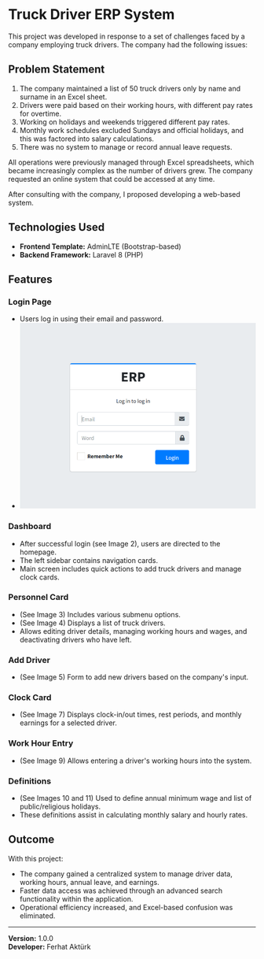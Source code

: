 
# Truck Driver ERP System

This project was developed in response to a set of challenges faced by a company employing truck drivers. The company had the following issues:

## Problem Statement

1. The company maintained a list of 50 truck drivers only by name and surname in an Excel sheet.
2. Drivers were paid based on their working hours, with different pay rates for overtime.
3. Working on holidays and weekends triggered different pay rates.
4. Monthly work schedules excluded Sundays and official holidays, and this was factored into salary calculations.
5. There was no system to manage or record annual leave requests.

All operations were previously managed through Excel spreadsheets, which became increasingly complex as the number of drivers grew. The company requested an online system that could be accessed at any time.

After consulting with the company, I proposed developing a web-based system.

## Technologies Used

- **Frontend Template:** AdminLTE (Bootstrap-based)
- **Backend Framework:** Laravel 8 (PHP)

## Features

### Login Page
- Users log in using their email and password.
- ![Login Page](tests/img/1.png)

### Dashboard
- After successful login (see Image 2), users are directed to the homepage.
- The left sidebar contains navigation cards.
- Main screen includes quick actions to add truck drivers and manage clock cards.

### Personnel Card
- (See Image 3) Includes various submenu options.
- (See Image 4) Displays a list of truck drivers.
- Allows editing driver details, managing working hours and wages, and deactivating drivers who have left.

### Add Driver
- (See Image 5) Form to add new drivers based on the company's input.

### Clock Card
- (See Image 7) Displays clock-in/out times, rest periods, and monthly earnings for a selected driver.

### Work Hour Entry
- (See Image 9) Allows entering a driver's working hours into the system.

### Definitions
- (See Images 10 and 11) Used to define annual minimum wage and list of public/religious holidays.
- These definitions assist in calculating monthly salary and hourly rates.

## Outcome

With this project:
- The company gained a centralized system to manage driver data, working hours, annual leave, and earnings.
- Faster data access was achieved through an advanced search functionality within the application.
- Operational efficiency increased, and Excel-based confusion was eliminated.

---

**Version:** 1.0.0  
**Developer:** Ferhat Aktürk
